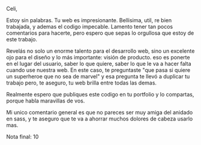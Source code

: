 Celi, 

Estoy sin palabras. Tu web es impresionante. Bellisima, util, re bien trabajada, y ademas el codigo impecable. Lamento tener tan pocos comentarios para hacerte, pero espero que sepas lo orgullosa que estoy de este trabajo. 

Revelás no solo un enorme talento para el desarrollo web, sino un excelente ojo para el diseño y lo más importante: visión de producto. eso es ponerte en el lugar del usuario, saber lo que quiere, saber lo que le va a hacer falta cuando use nuestra web. En este caso, te preguntaste "que pasa si quiere un superheroe que no sea de marvel" y esa pregunta te llevó a duplicar tu trabajo pero, te aseguro, tu web brilla entre todas las demas. 

Realmente espero que publiques este codigo en tu portfolio y lo compartas, porque habla maravillas de vos. 

Mi unico comentario general es que no pareces ser muy amiga del anidado en sass, y te aseguro que te va a ahorrar muchos dolores de cabeza usarlo mas. 

Nota final: 10